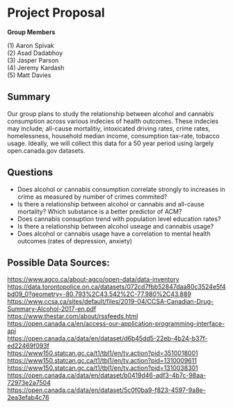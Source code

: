 # Project Proposal
**Group Members**

(1) Aaron Spivak <br>
(2) Asad Dadabhoy <br>
(3) Jasper Parson <br>
(4) Jeremy Kardash <br>
(5) Matt Davies <br>

## Summary
Our group plans to study the relationship between alcohol and cannabis consumption across various indecies of health outcomes. These indecies may include; all-cause mortalitiy, intoxicated driving rates, crime rates, homelessness, household median income, consumption tax-rate, tobacco usage. Ideally, we will collect this data for a 50 year period using largely open.canada.gov datasets.

## Questions

- Does alcohol or cannabis consumption correlate strongly to increases in crime as measured by number of crimes commited?
- Is there a relationship between alcohol or cannabis and all-cause mortality? Which substance is a better predictor of ACM?
- Does cannabis consuption trend with population level education rates?
- Is there a relationship between alcohol useage and cannabis usage?
- Does alcohol or cannabis usage have a correlation to mental health outcomes (rates of depression, anxiety)

## Possible Data Sources:

https://www.agco.ca/about-agco/open-data/data-inventory <br>
https://data.torontopolice.on.ca/datasets/072cd7fbb52847daa80c3524e5f4bd09_0?geometry=-80.793%2C43.542%2C-77.980%2C43.889 <br>
https://www.ccsa.ca/sites/default/files/2019-04/CCSA-Canadian-Drug-Summary-Alcohol-2017-en.pdf <br>
https://www.thestar.com/about/rssfeeds.html <br>
https://open.canada.ca/en/access-our-application-programming-interface-api <br>
https://open.canada.ca/data/en/dataset/d6b45dd5-22eb-4b24-b37f-ed22469f093f <br>
https://www150.statcan.gc.ca/t1/tbl1/en/tv.action?pid=3510018001 <br>
https://www150.statcan.gc.ca/t1/tbl1/en/tv.action?pid=1310009611 <br>
https://www150.statcan.gc.ca/t1/tbl1/en/tv.action?pid=1310038301 <br>
https://open.canada.ca/data/en/dataset/b0419d46-adf3-4b7c-98aa-72973e2a7504 <br>
https://open.canada.ca/data/en/dataset/5c0f0ba9-f823-4597-9a8e-2ea3efab4c76 <br>
